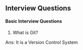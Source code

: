 ## Interview Questions 

#### Basic Interview Questions 
1. What is Git? 

Ans: It is a Version Control System 
